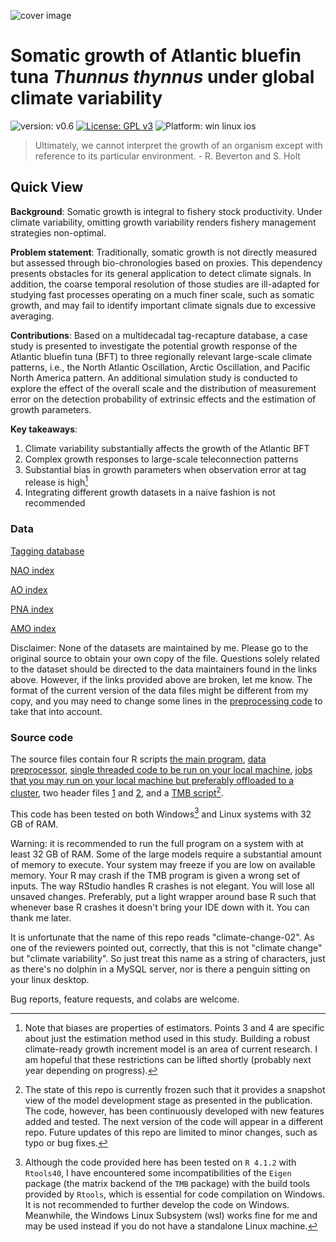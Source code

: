 ![cover image](https://hvoltbb.github.io/pics/cover_pic3.jpg)

# Somatic growth of Atlantic bluefin tuna _Thunnus thynnus_ under global climate variability

![version: v0.6](https://img.shields.io/badge/version-v0.6-blue.svg)
[![License: GPL v3](https://img.shields.io/badge/License-GPLv3-blue.svg)](https://www.gnu.org/licenses/gpl-3.0)
![Platform: win linux ios](https://img.shields.io/badge/platform-win%20%7C%20linux%20%7C%20ios-lightgrey)

> Ultimately, we cannot interpret the growth of an organism except with reference to its particular environment. - R. Beverton and S. Holt

## Quick View

**Background**: Somatic growth is integral to fishery stock productivity. Under climate variability, omitting growth variability renders fishery management strategies non-optimal.

**Problem statement**: Traditionally, somatic growth is not directly measured but assessed through bio-chronologies based on proxies. This dependency presents obstacles for its general application to detect climate signals. In addition, the coarse temporal resolution of those studies are ill-adapted for studying fast processes operating on a much finer scale, such as somatic growth, and may fail to identify important climate signals due to excessive averaging.

**Contributions**: Based on a multidecadal tag-recapture database, a case study is presented to investigate the potential growth response of the Atlantic bluefin tuna (BFT) to three regionally relevant large-scale climate patterns, i.e., the North Atlantic Oscillation, Arctic Oscillation, and Pacific North America pattern. An additional simulation study is conducted to explore the effect of the overall scale and the distribution of measurement error on the detection probability of extrinsic effects and the estimation of growth parameters.

**Key takeaways**:

1. Climate variability substantially affects the growth of the Atlantic BFT
2. Complex growth responses to large-scale teleconnection patterns
3. Substantial bias in growth parameters when observation error at tag release is high[^1]
4. Integrating different growth datasets in a naive fashion is not recommended

### Data

[Tagging database](https://iccat.int/Data/Tag/_tagBFT.7z)

[NAO index](https://www.cpc.ncep.noaa.gov/products/precip/CWlink/pna/nao.shtml)

[AO index](https://www.cpc.ncep.noaa.gov/products/precip/CWlink/daily_ao_index/ao.shtml)

[PNA index](https://www.cpc.ncep.noaa.gov/products/precip/CWlink/pna/pna.shtml)

[AMO index](https://psl.noaa.gov/data/timeseries/AMO/)

Disclaimer: None of the datasets are maintained by me. Please go to the original source to obtain your own copy of the file. Questions solely related to the dataset should be directed to the data maintainers found in the links above. However, if the links provided above are broken, let me know. The format of the current version of the data files might be different from my copy, and you may need to change some lines in the [preprocessing code](src/prep.r) to take that into account.

### Source code

The source files contain four R scripts [the main program](src/CV.r), [data preprocessor](src/prep.r), [single threaded code to be run on your local machine](src/wu.r), [jobs that you may run on your local machine but preferably offloaded to a cluster](src/job.r), two header files [1](src/growth.h) and [2](src/growth_imp.h), and a [TMB script](src/v5_3.cpp)[^2].

This code has been tested on both Windows[^3] and Linux systems with 32 GB of RAM.

Warning: it is recommended to run the full program on a system with at least 32 GB of RAM. Some of the large models require a substantial amount of memory to execute. Your system may freeze if you are low on available memory. Your R may crash if the TMB program is given a wrong set of inputs. The way RStudio handles R crashes is not elegant. You will lose all unsaved changes. Preferably, put a light wrapper around base R such that whenever base R crashes it doesn't bring your IDE down with it. You can thank me later.

It is unfortunate that the name of this repo reads "climate-change-02". As one of the reviewers pointed out, correctly, that this is not "climate change" but "climate variability". So just treat this name as a string of characters, just as there's no dolphin in a MySQL server, nor is there a penguin sitting on your linux desktop.

Bug reports, feature requests, and colabs are welcome.

[^1]: Note that biases are properties of estimators. Points 3 and 4 are specific about just the estimation method used in this study. Building a robust climate-ready growth increment model is an area of current research. I am hopeful that these restrictions can be lifted shortly (probably next year depending on progress).
[^2]: The state of this repo is currently frozen such that it provides a snapshot view of the model development stage as presented in the publication. The code, however, has been continuously developed with new features added and tested. The next version of the code will appear in a different repo. Future updates of this repo are limited to minor changes, such as typo or bug fixes.
[^3]: Although the code provided here has been tested on `R 4.1.2` with `Rtools40`, I have encountered some incompatibilities of the `Eigen` package (the matrix backend of the `TMB` package) with the build tools provided by `Rtools`, which is essential for code compilation on Windows. It is not recommended to further develop the code on Windows. Meanwhile, the Windows Linux Subsystem (wsl) works fine for me and may be used instead if you do not have a standalone Linux machine.
